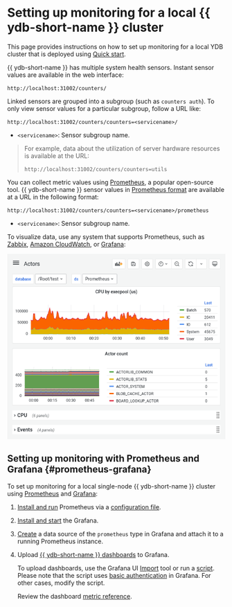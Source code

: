 # Setting up monitoring for a local {{ ydb-short-name }} cluster

This page provides instructions on how to set up monitoring for a local YDB cluster that is deployed using [Quick start](../../quickstart.md).

{{ ydb-short-name }} has multiple system health sensors. Instant sensor values are available in the web interface:

```http
http://localhost:31002/counters/
```

Linked sensors are grouped into a subgroup (such as `counters auth`). To only view sensor values for a particular subgroup, follow a URL like:

```http
http://localhost:31002/counters/counters=<servicename>/
```

* `<servicename>`: Sensor subgroup name.

> For example, data about the utilization of server hardware resources is available at the URL:
>
> ```http
> http://localhost:31002/counters/counters=utils
> ```

You can collect metric values using [Prometheus](https://prometheus.io/), a popular open-source tool. {{ ydb-short-name }} sensor values in [Prometheus format](https://prometheus.io/docs/instrumenting/exposition_formats/) are available at a URL in the following format:

```http
http://localhost:31002/counters/counters=<servicename>/prometheus
```

* `<servicename>`: Sensor subgroup name.

To visualize data, use any system that supports Prometheus, such as [Zabbix](https://www.zabbix.com/), [Amazon CloudWatch](https://aws.amazon.com/cloudwatch/), or [Grafana](https://grafana.com/):

![grafana-actors](../../_assets/grafana-actors.png)

## Setting up monitoring with Prometheus and Grafana {#prometheus-grafana}

To set up monitoring for a local single-node {{ ydb-short-name }} cluster using [Prometheus](https://prometheus.io/) and [Grafana](https://grafana.com/):

1. [Install and run](https://prometheus.io/docs/prometheus/latest/getting_started/#downloading-and-running-prometheus) Prometheus via a [configuration file](https://github.com/ydb-platform/ydb/tree/main/ydb/deploy/grafana_dashboards/local_ydb_prometheus.yml).
1. [Install and start](https://grafana.com/docs/grafana/latest/getting-started/getting-started/) the Grafana.
1. [Create](https://prometheus.io/docs/visualization/grafana/#creating-a-prometheus-data-source) a data source of the `prometheus` type in Grafana and attach it to a running Prometheus instance.
1. Upload [{{ ydb-short-name }} dashboards](https://github.com/ydb-platform/ydb/tree/main/ydb/deploy/grafana_dashboards/) to Grafana.

   To upload dashboards, use the Grafana UI [Import](https://grafana.com/docs/grafana/latest/dashboards/export-import/#import-dashboard) tool or run a [script](https://github.com/ydb-platform/ydb/tree/main/ydb/deploy/grafana_dashboards/local_upload_dashboards.sh). Please note that the script uses [basic authentication](https://grafana.com/docs/grafana/latest/http_api/create-api-tokens-for-org/#authentication) in Grafana. For other cases, modify the script.

   Review the dashboard [metric reference](../../reference/observability/metrics/grafana-dashboards.md).
